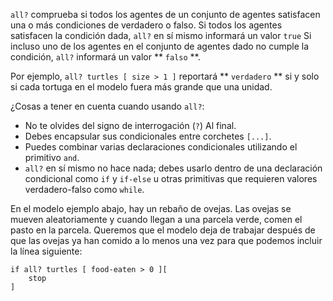 ﻿`all?` comprueba si todos los agentes de un conjunto de agentes satisfacen una o más condiciones de verdadero o falso. Si todos los agentes satisfacen la condición dada, `all?` en sí mismo informará un valor `true` Si incluso uno de los agentes en el conjunto de agentes dado no cumple la condición, `all?` informará un valor ** `falso` **.



Por ejemplo, `all? turtles [ size > 1 ]` reportará ** `verdadero` ** si y solo si cada tortuga en el modelo fuera más grande que una unidad.




¿Cosas a tener en cuenta cuando usando `all?`:

* No te olvides del signo de interrogación (`?`) Al final.
* Debes encapsular sus condicionales entre corchetes `[...]`.
* Puedes combinar varias declaraciones condicionales utilizando el primitivo `and`.
* `all?` en sí mismo no hace nada; debes usarlo dentro de una declaración condicional como `if` y `if-else` u otras primitivas que requieren valores verdadero-falso como `while`.


En el modelo ejemplo abajo, hay un rebaño de ovejas. Las ovejas se mueven aleatoriamente y cuando llegan a una parcela verde, comen el pasto en la parcela. Queremos que el modelo deja de trabajar después de que las ovejas ya han comido a lo menos una  vez para que podemos incluir la línea siguiente:



```
if all? turtles [ food-eaten > 0 ][
    stop
]
```

